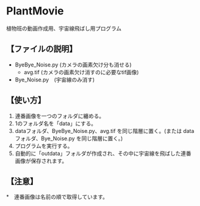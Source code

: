 # PlantMovie
植物班の動画作成用、宇宙線飛ばし用プログラム

## 【ファイルの説明】
* ByeBye_Noise.py (カメラの画素欠け分も消せる)
  * avg.tif (カメラの画素欠け消すのに必要なtif画像)
* Bye_Noise.py　(宇宙線のみ消す)

## 【使い方】
1. 連番画像を一つのフォルダに纏める。
1. 1のフォルダ名を「data」にする。
1. dataフォルダ、ByeBye_Noise.py、avg.tif を同じ階層に置く。(または dataフォルダ、Bye_Noise.py を同じ階層に置く。)
1. プログラムを実行する。
1. 自動的に「outdata」フォルダが作成され、その中に宇宙線を飛ばした連番画像が保存されます。

## 【注意】
*　連番画像は名前の順で取得しています。 
